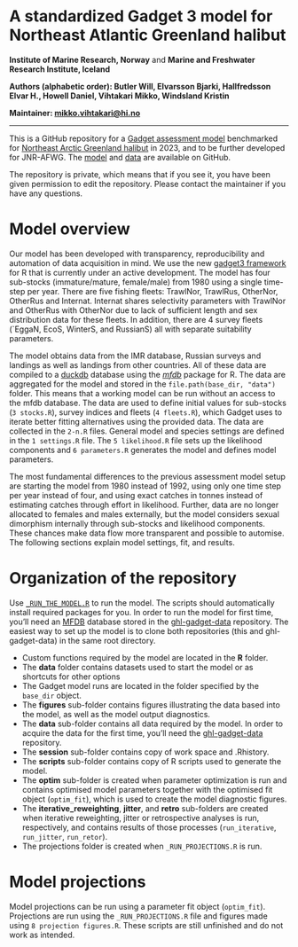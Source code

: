 
# A standardized Gadget 3 model for Northeast Atlantic Greenland halibut

**Institute of Marine Research, Norway** and **Marine and Freshwater
Research Institute, Iceland**

**Authors (alphabetic order): Butler Will, Elvarsson Bjarki,
Hallfredsson Elvar H., Howell Daniel, Vihtakari Mikko, Windsland
Kristin**

**Maintainer: <mikko.vihtakari@hi.no>**

------------------------------------------------------------------------

This is a GitHub repository for a [Gadget assessment
model](https://gadget-framework.github.io/gadget3/) benchmarked for
[Northeast Arctic Greenland
halibut](https://www.ices.dk/community/groups/Pages/AFWG.aspx) in 2023,
and to be further developed for JNR-AFWG. The
[model](https://github.com/deepWaterIMR/ghl-gadget3) and
[data](https://github.com/deepWaterIMR/ghl-gadget-data) are available on
GitHub.

The repository is private, which means that if you see it, you have been
given permission to edit the repository. Please contact the maintainer
if you have any questions.

# Model overview

Our model has been developed with transparency, reproducibility and
automation of data acquisition in mind. We use the new [gadget3
framework](https://gadget-framework.github.io/gadget3/) for R that is
currently under an active development. The model has four sub-stocks
(immature/mature, female/male) from 1980 using a single time-step per
year. There are five fishing fleets: TrawlNor, TrawlRus, OtherNor,
OtherRus and Internat. Internat shares selectivity parameters with
TrawlNor and OtherRus with OtherNor due to lack of sufficient length and
sex distribution data for these fleets. In addition, there are 4 survey
fleets (\`EggaN, EcoS, WinterS, and RussianS) all with separate
suitability parameters.

The model obtains data from the IMR database, Russian surveys and
landings as well as landings from other countries. All of these data are
compiled to a
[duckdb](https://cran.r-project.org/web/packages/duckdb/index.html)
database using the
[*mfdb*](https://cran.r-project.org/web/packages/mfdb/index.html)
package for R. The data are aggregated for the model and stored in the
`file.path(base_dir, "data")` folder. This means that a working model
can be run without an access to the mfdb database. The data are used to
define initial values for sub-stocks (`3 stocks.R`), survey indices and
fleets (`4 fleets.R`), which Gadget uses to iterate better fitting
alternatives using the provided data. The data are collected in the
`2-n.R` files. General model and species settings are defined in the
`1 settings.R` file. The `5 likelihood.R` file sets up the likelihood
components and `6 parameters.R` generates the model and defines model
parameters.

The most fundamental differences to the previous assessment model setup
are starting the model from 1980 instead of 1992, using only one time
step per year instead of four, and using exact catches in tonnes instead
of estimating catches through effort in likelihood. Further, data are no
longer allocated to females and males externally, but the model
considers sexual dimorphism internally through sub-stocks and likelihood
components. These chances make data flow more transparent and possible
to automise. The following sections explain model settings, fit, and
results.

# Organization of the repository

Use
[`_RUN_THE_MODEL.R`](https://github.com/DeepWaterIMR/ghl-gadget3/blob/master/_RUN_THE_MODEL.R)
to run the model. The scripts should automatically install required
packages for you. In order to run the model for first time, you’ll need
an [MFDB](https://cran.r-project.org/web/packages/mfdb/index.html)
database stored in the
[ghl-gadget-data](https://github.com/DeepWaterIMR/ghl-gadget-data)
repository. The easiest way to set up the model is to clone both
repositories (this and ghl-gadget-data) in the same root directory.

-   Custom functions required by the model are located in the **R**
    folder.
-   The **data** folder contains datasets used to start the model or as
    shortcuts for other options
-   The Gadget model runs are located in the folder specified by the
    `base_dir` object.
-   The **figures** sub-folder contains figures illustrating the data
    based into the model, as well as the model output diagnostics.
-   The **data** sub-folder contains all data required by the model. In
    order to acquire the data for the first time, you’ll need the
    [ghl-gadget-data](https://github.com/DeepWaterIMR/ghl-gadget-data)
    repository.
-   The **session** sub-folder contains copy of work space and
    .Rhistory.
-   The **scripts** sub-folder contains copy of R scripts used to
    generate the model.
-   The **optim** sub-folder is created when parameter optimization is
    run and contains optimised model parameters together with the
    optimised fit object (`optim_fit`), which is used to create the
    model diagnostic figures.
-   The **iterative_reweighting**, **jitter**, and **retro** sub-folders
    are created when iterative reweighting, jitter or retrospective
    analyses is run, respectively, and contains results of those
    processes (`run_iterative`, `run_jitter`, `run_retor`).
-   The projections folder is created when `_RUN_PROJECTIONS.R` is run.

# Model projections

Model projections can be run using a parameter fit object (`optim_fit`).
Projections are run using the `_RUN_PROJECTIONS.R` file and figures made
using `8 projection figures.R`. These scripts are still unfinished and
do not work as intended.
